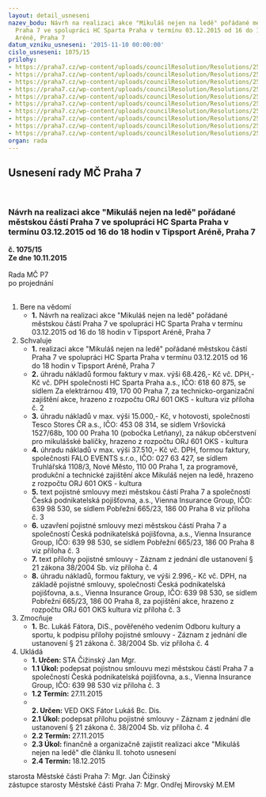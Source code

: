 ```yaml
---
layout: detail_usneseni
nazev_bodu: Návrh na realizaci akce "Mikuláš nejen na ledě" pořádané městskou částí
  Praha 7 ve spolupráci HC Sparta Praha v termínu 03.12.2015 od 16 do 18 hodin v Tipsport
  Aréně, Praha 7
datum_vzniku_usneseni: '2015-11-10 00:00:00'
cislo_usneseni: 1075/15
prilohy:
- https://praha7.cz/wp-content/uploads/councilResolution/Resolutions/25774/72-15-m76d_mikulas.doc
- https://praha7.cz/wp-content/uploads/councilResolution/Resolutions/25774/72-15-mikulas_rozpocet_r.xlsx
- https://praha7.cz/wp-content/uploads/councilResolution/Resolutions/25774/72-15-m%c4%9bstsk%c3%a1_%c4%8d%c3%a1st_praha_7_-_mikul%c3%a1%c5%a1_nejen_na_led%c4%9b_0020098910.pdf
- https://praha7.cz/wp-content/uploads/councilResolution/Resolutions/25774/72-15-zaznam_z_jednani_mikulas_2015.xls
- https://praha7.cz/wp-content/uploads/councilResolution/Resolutions/25774/72-15-_vpp_od_1_14_stromy_tancirna_vanoce.pdf
- https://praha7.cz/wp-content/uploads/councilResolution/Resolutions/25774/72-15-dpp_op_p_1_14_stromy_tancirna_vanoce.pdf
- https://praha7.cz/wp-content/uploads/councilResolution/Resolutions/25774/72-15-raris_mc_p7_vanoce_2015.pdf
- https://praha7.cz/wp-content/uploads/councilResolution/Resolutions/25774/72-15-or_cpp_mikulas_2015.pdf
- https://praha7.cz/wp-content/uploads/councilResolution/Resolutions/25774/72-15-or_falo_mikulas_2015.pdf
- https://praha7.cz/wp-content/uploads/councilResolution/Resolutions/25774/72-15-dph_falo_mikulas.pdf
organ: rada
---
```

<div id="ucUsn_pList" class="usn">
	<span><h2>Usnesení rady MČ Praha 7 </h2>
<br></span><div class="standBody">
<span><h3>Návrh na realizaci akce "Mikuláš nejen na ledě" pořádané městskou částí Praha 7 ve spolupráci HC Sparta Praha v termínu 03.12.2015 od 16 do 18 hodin v Tipsport Aréně, Praha 7</h3></span><div class="center">
		<strong>č. 1075/15</strong><br>
	</div>
<div class="center">
		<strong>Ze dne 10.11.2015</strong><br><br>
	</div>Rada MČ P7<br> po projednání<br><br><ol>
<li>Bere na vědomí<ul><li>
<strong>1.</strong> Návrh na realizaci akce "Mikuláš nejen na ledě" pořádané městskou částí Praha 7 ve spolupráci HC Sparta Praha v termínu 03.12.2015 od 16 do 18 hodin  v Tipsport Aréně, Praha 7</li></ul>
</li>
<li>Schvaluje<ul>
<li>
<strong>1.</strong> realizaci akce "Mikuláš nejen na ledě" pořádané městskou částí Praha 7 ve spolupráci HC Sparta Praha v termínu 03.12.2015 od 16 do 18 hodin v Tipsport Aréně, Praha 7</li>
<li>
<strong>2.</strong> úhradu nákladů formou faktury v max. výši 68.426,- Kč vč. DPH,- Kč vč. DPH společnosti HC Sparta Praha  a.s., IČO: 618 60 875, se sídlem Za elektrárnou 419, 170 00 Praha 7, za technicko-organizační zajištění akce, hrazeno z rozpočtu ORJ 601 OKS - kultura viz příloha č. 2</li>
<li>
<strong>3.</strong> úhradu nákladů v max. výši 15.000,- Kč, v hotovosti, společnosti Tesco Stores ČR a.s., IČO: 453 08 314, se sídlem Vršovická 1527/68b, 100 00 Praha 10 (pobočka Letňany), za nákup občerstvení pro mikulášské balíčky, hrazeno z rozpočtu ORJ 601 OKS - kultura</li>
<li>
<strong>4.</strong> úhradu nákladů v max. výši 37.510,- Kč vč. DPH, formou faktury, společnosti FALO EVENTS s.r.o., IČO: 027 63 427, se sídlem Truhlářská 1108/3, Nové Město, 110 00 Praha 1, za programové, produkční a technické zajištění akce Mikuláš nejen na ledě, hrazeno z rozpočtu ORJ 601 OKS - kultura</li>
<li>
<strong>5.</strong> text pojistné smlouvy mezi městskou částí Praha 7 a společností Česká podnikatelská pojišťovna, a.s., Vienna Insurance Group, IČO: 639 98 530,  se sídlem Pobřežní 665/23, 186 00 Praha 8 viz příloha č. 3</li>
<li>
<strong>6.</strong> uzavření pojistné smlouvy mezi městskou částí Praha 7 a společností Česká podnikatelská pojišťovna, a.s., Vienna Insurance Group, IČO: 639 98 530,  se sídlem Pobřežní 665/23, 186 00 Praha 8 viz příloha č. 3</li>
<li>
<strong>7.</strong> text přílohy pojistné smlouvy - Záznam z jednání dle ustanovení § 21 zákona 38/2004 Sb. viz příloha č. 4</li>
<li>
<strong>8.</strong> úhradu nákladů, formou faktury, ve výši 2.996,- Kč vč. DPH, na základě pojistné smlouvy, společnosti Česká podnikatelská pojišťovna, a.s., Vienna Insurance Group, IČO: 639 98 530, se sídlem Pobřežní 665/23, 186 00 Praha 8, za pojištění akce, hrazeno z rozpočtu ORJ 601 OKS kultura viz příloha č. 3</li>
</ul>
</li>
<li>Zmocňuje<ul><li>
<strong>1.</strong> Bc. Lukáš Fátora, DiS., pověřeného vedením Odboru kultury a sportu, k podpisu přílohy pojistné smlouvy - Záznam z jednání dle ustanovení § 21 zákona  č. 38/2004 Sb. viz příloha č. 4</li></ul>
</li>
<li>Ukládá<ul>
<li>
<strong>1. Určen: </strong>STA Čižinský Jan Mgr.</li>
<li>
<strong>1.1 Úkol: </strong>podepsat pojistnou smlouvu mezi městskou částí Praha 7 a společností Česká podnikatelská pojišťovna, a.s., Vienna Insurance Group,  IČO: 639 98 530 viz příloha č. 3</li>
<li>
<strong>1.2 Termín: </strong>27.11.2015</li>
<li>
<strong><br>2. Určen: </strong>VED OKS Fátor Lukáš Bc. Dis.</li>
<li>
<strong>2.1 Úkol: </strong>podepsat přílohu pojistné smlouvy - Záznam z jednání dle ustanovení § 21 zákona č. 38/2004 Sb. viz příloha č. 4</li>
<li>
<strong>2.2 Termín: </strong>27.11.2015</li>
<li>
<strong>2.3 Úkol: </strong>finančně a organizačně zajistit realizaci akce "Mikuláš nejen na ledě" dle článku II. tohoto usnesení</li>
<li>
<strong>2.4 Termín: </strong>18.12.2015</li>
</ul>
</li>
</ol>starosta Městské části Praha 7: Mgr. Jan Čižinský<br>zástupce starosty Městské části Praha 7: Mgr. Ondřej Mirovský M.EM 
</div>
</div>